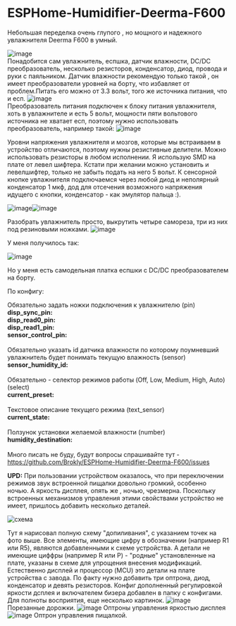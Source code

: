 # ESPHome-Humidifier-Deerma-F600

   Небольшая переделка очень глупого , но мощного и надежного увлажнителя Deerma F600 в умный.

   ![image](https://user-images.githubusercontent.com/11642286/189353849-2060d076-47fb-478e-9930-5c90630df8e1.png)<br>Понадобится сам увлажнитель, еспшка, датчик влажности, DC/DC преобразователь, несколько резисторов, конденсатор, диод, провода и руки с паяльником.
   Датчик влажности рекомендую только такой , он имеет преобразователи уровней на борту, что избавляет от проблем.Питать его можно от 3.3 вольт, того же источника питания, что и есп.
	 ![image](https://user-images.githubusercontent.com/11642286/189356175-6a7d286f-064a-456c-bbbe-8b1e27c7d2a3.png)<br>Преобразователь питания подключен к блоку питания увлажнителя, хоть в увлажнителе и есть 5 вольт, мощности пяти вольтового источника не хватает есп, поэтому нужно использовать преобразователь, например такой:
	 ![image](https://user-images.githubusercontent.com/11642286/189357050-0a3804dd-8987-4186-8fbd-713e1569bfda.png)<br>
 
 Уровни напряжения увлажнителя и мозгов, которые мы встраиваем в устройство отличаются, поэтому нужны резистивные делители. Можно использовать резисторы в любом исполнении. Я использую SMD на плате от левел шифтера. Кстати при желании можно установить и левелшифтер, только не забыть подать на него 5 вольт. К сенсорной кнопке увлажнителя подключаемся через любой диод и неполярный конденсатор 1 мкф, дод для отсечения возможного напряжения идущего с кнопки, конденсатор - как эмулятор пальца :).
  
  ![image](https://user-images.githubusercontent.com/11642286/189538284-31dc6291-6e28-41a9-b1cf-5d8eb61044ba.png)![image](https://user-images.githubusercontent.com/11642286/189358416-db09d632-1bef-486a-af7d-7be225979b3f.png)
  
  Разобрать увлажнитель просто, выкрутить четыре самореза, три из них под резиновыми ножками.
  ![image](https://user-images.githubusercontent.com/11642286/189359149-d9150256-acf7-4b4c-9e92-a3765a73f577.png)

У меня получилось так:
  
![image](https://user-images.githubusercontent.com/11642286/189359517-b182d86c-0289-4478-af59-be2430f8cad3.png)

Но у меня есть самодельная платка еспшки с DC/DC преобразователем на борту.

По конфигу:

Обязательно задать ножки подключения к увлажнителю (pin)<br>
     <strong>disp_sync_pin: <br>
    disp_read0_pin: <br>
    disp_read1_pin: <br>
    sensor_control_pin:  </strong><br><br>
Обязательно указать id датчика влажности по которому поумневший увлажнитель будет понимать текущую влажность (sensor)<br>
     <strong>sensor_humidity_id:  </strong><br><br>
Обязательно - селектор режимов работы (Off, Low, Medium, High, Auto) (select)<br>
     <strong>current_preset: </strong><br><br>
Текстовое описание текущего режима (text_sensor)<br>
    <strong> current_state: </strong><br><br>
Ползунок установки желаемой влажности (number)<br>
     <strong>humidity_destination: </strong><br><br>
    Много писать не буду, будут вопросы спрашивайте тут - https://github.com/Brokly/ESPHome-Humidifier-Deerma-F600/issues<br>
    
<strong>UPD:</strong>
При пользовании устройством оказалось, что при переключении режимов звук встроенной пищалки довольно громкий, особенно ночью. А яркость дисплея, опять же , ночью, чрезмерна. 
Поскольку встроенных механизмов управления этими свойствами устройство не имеет, пришлось добавить несколько деталей.
    
![схема](https://github.com/Brokly/ESPHome-Humidifier-Deerma-F600/assets/11642286/beb301c0-697c-4552-9800-6d659ecc7290)

Тут я нарисовал полную схему "допиливания", с указанием точек на фото выше. 
Все элементы, имеющие цифру в обозначении (например R1 или R5), являются добавленными к схеме устройства. А детали не имеющие циффры (например R или P) - "родные" установленные на плате,
указаны в схеме для упрощения внесения модификаций. Естественно дисплей и процессор (MCU) это детали на плате устройства с завода. По факту нужно добавить три оптрона, диод, конденсатор и девять
резисторов.
	Конфиг дополненный регулировкой яркости дсплея и включателем бизера добавлен в папку с конфигами.
	Для полноты восприятия, еще несколько картинок.
![image](https://github.com/Brokly/ESPHome-Humidifier-Deerma-F600/assets/11642286/109486f5-2d4f-44a3-b879-fabafce3b4ed)
	Порезанные дорожки.
![image](https://github.com/Brokly/ESPHome-Humidifier-Deerma-F600/assets/11642286/528036f3-ff6e-4b76-99de-f388c6d8ad53)
	Оптроны управления яркостью дисплея
![image](https://github.com/Brokly/ESPHome-Humidifier-Deerma-F600/assets/11642286/fdbb4cf9-c146-43d5-b348-eb6692b9dd5b)
	Оптрон управления пищалкой.



